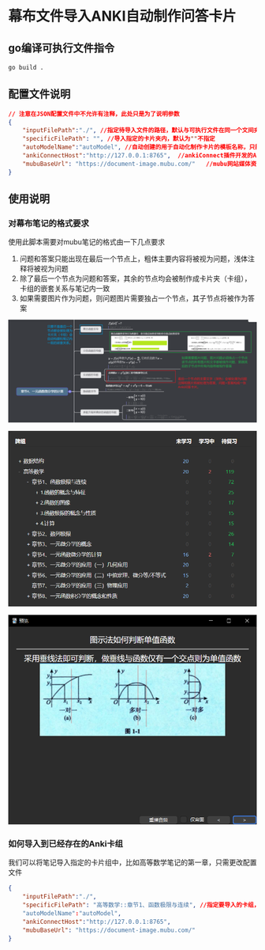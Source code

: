 # 幕布文件导入ANKI自动制作问答卡片

## go编译可执行文件指令
```bash
go build .
```

## 配置文件说明
```json
// 注意在JSON配置文件中不允许有注释，此处只是为了说明参数
{
    "inputFilePath":"./", //指定待导入文件的路径，默认与可执行文件在同一个文间夹内
    "specificFilePath": "", //导入指定的卡片夹内，默认为""不指定
    "autoModelName":"autoModel", //自动创建的用于自动化制作卡片的模板名称，只能配置名称不能影响样式   
    "ankiConnectHost":"http://127.0.0.1:8765",  //ankiConnect插件开发的API端口默认值
    "mubuBaseUrl": "https://document-image.mubu.com/"   //mubu网站媒体资源的基地址
}
```
## 使用说明
### 对幕布笔记的格式要求
使用此脚本需要对mubu笔记的格式由一下几点要求
1. 问题和答案只能出现在最后一个节点上，粗体主要内容将被视为问题，浅体注释将被视为问题
2. 除了最后一个节点为问题和答案，其余的节点均会被制作成卡片夹（卡组），卡组的嵌套关系与笔记内一致
3. 如果需要图片作为问题，则问题图片需要独占一个节点，其子节点将被作为答案

![幕布笔记的格式要求](static/shuoming1.png)

![自动生成卡片组关系](static/shuoming2.png)

![自动生成问答卡片](static/shuoming3.png)

### 如何导入到已经存在的Anki卡组
我们可以将笔记导入指定的卡片组中，比如高等数学笔记的第一章，只需更改配置文件
```json
{
    "inputFilePath":"./",
    "specificFilePath": "高等数学::章节1、函数极限与连续", //指定要导入的卡组，格式按照与创建Anki卡组一致，层级用::分隔
    "autoModelName":"autoModel",
    "ankiConnectHost":"http://127.0.0.1:8765",
    "mubuBaseUrl": "https://document-image.mubu.com/"
}
```
